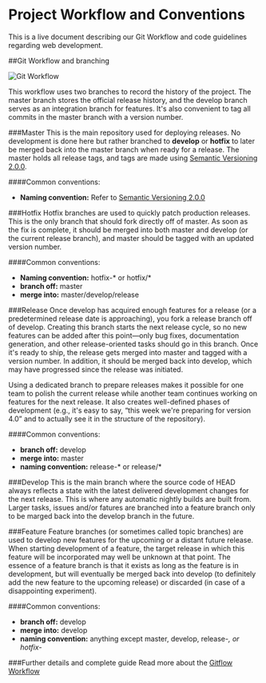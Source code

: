 Project Workflow and Conventions
=================

This is a live document describing our Git Workflow and code guidelines regarding web development.


##Git Workflow and branching

![Git Workflow](https://raw.githubusercontent.com/KnowitLabs/Project-Workflow-and-Conventions/master/img/git-workflow-release-cycle-4maintenance.png "Git Workflow")

This workflow uses two branches to record the history of the project. The master branch stores the official release history, and the develop branch serves as an integration branch for features. It's also convenient to tag all commits in the master branch with a version number.

###Master
This is the main repository used for deploying releases. No development is done here but rather branched to **develop** or **hotfix** to later be merged back into the master branch when ready for a release. The master holds all release tags, and tags are made using [Semantic Versioning 2.0.0](http://semver.org).

####Common conventions:
- **Naming convention:** Refer to [Semantic Versioning 2.0.0](http://semver.org)

###Hotfix
Hotfix branches are used to quickly patch production releases. This is the only branch that should fork directly off of master. As soon as the fix is complete, it should be merged into both master and develop (or the current release branch), and master should be tagged with an updated version number.

####Common conventions:
- **Naming convention:** hotfix-* or hotfix/*
- **branch off:** master
- **merge into:** master/develop/release

###Release
Once develop has acquired enough features for a release (or a predetermined release date is approaching), you fork a release branch off of develop. Creating this branch starts the next release cycle, so no new features can be added after this point—only bug fixes, documentation generation, and other release-oriented tasks should go in this branch. Once it's ready to ship, the release gets merged into master and tagged with a version number. In addition, it should be merged back into develop, which may have progressed since the release was initiated.

Using a dedicated branch to prepare releases makes it possible for one team to polish the current release while another team continues working on features for the next release. It also creates well-defined phases of development (e.g., it's easy to say, “this week we're preparing for version 4.0” and to actually see it in the structure of the repository).

####Common conventions:
- **branch off:** develop
- **merge into:** master
- **naming convention:** release-* or release/*

###Develop
This is the main branch where the source code of HEAD always reflects a state with the latest delivered development changes for the next release. This is where any automatic nightly builds are built from. Larger tasks, issues and/or fatures are branched into a feature branch only to be marged back into the develop branch in the future.


###Feature
Feature branches (or sometimes called topic branches) are used to develop new features for the upcoming or a distant future release. When starting development of a feature, the target release in which this feature will be incorporated may well be unknown at that point. The essence of a feature branch is that it exists as long as the feature is in development, but will eventually be merged back into develop (to definitely add the new feature to the upcoming release) or discarded (in case of a disappointing experiment).

####Common conventions:
- **branch off:** develop
- **merge into:** develop
- **naming convention:** anything except master, develop, release-*, or hotfix-*

###Further details and complete guide
Read more about the [Gitflow Workflow](https://www.atlassian.com/git/workflows?_escaped_fragment_=workflow-gitflow#!workflow-gitflow)

